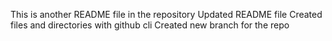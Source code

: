 This is another README file in the repository
Updated README file
Created files and directories with github cli
Created new branch for the repo
